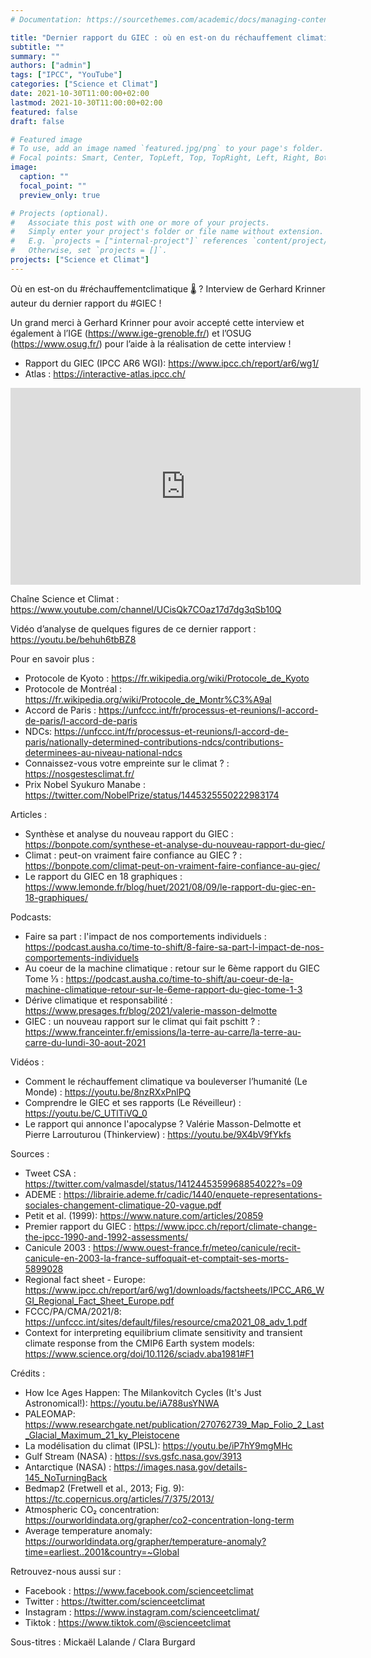 ```yaml
---
# Documentation: https://sourcethemes.com/academic/docs/managing-content/

title: "Dernier rapport du GIEC : où en est-on du réchauffement climatique ? | Interview #1 Gerhard Krinner"
subtitle: ""
summary: ""
authors: ["admin"]
tags: ["IPCC", "YouTube"]
categories: ["Science et Climat"]
date: 2021-10-30T11:00:00+02:00
lastmod: 2021-10-30T11:00:00+02:00
featured: false
draft: false

# Featured image
# To use, add an image named `featured.jpg/png` to your page's folder.
# Focal points: Smart, Center, TopLeft, Top, TopRight, Left, Right, BottomLeft, Bottom, BottomRight.
image:
  caption: ""
  focal_point: ""
  preview_only: true

# Projects (optional).
#   Associate this post with one or more of your projects.
#   Simply enter your project's folder or file name without extension.
#   E.g. `projects = ["internal-project"]` references `content/project/deep-learning/index.md`.
#   Otherwise, set `projects = []`.
projects: ["Science et Climat"]
---
```


Où en est-on du #réchauffementclimatique 🌡 ? Interview de Gerhard Krinner auteur du dernier rapport du #GIEC !

Un grand merci à Gerhard Krinner pour avoir accepté cette interview et également à l’IGE (https://www.ige-grenoble.fr/) et l’OSUG (https://www.osug.fr/) pour l’aide à la réalisation de cette interview !

- Rapport du GIEC (IPCC AR6 WGI): https://www.ipcc.ch/report/ar6/wg1/
- Atlas : https://interactive-atlas.ipcc.ch/

<iframe width="560" height="315" src="https://www.youtube.com/embed/hcPrkgepTiI" title="YouTube video player" frameborder="0" allow="accelerometer; autoplay; clipboard-write; encrypted-media; gyroscope; picture-in-picture" allowfullscreen></iframe>

Chaîne Science et Climat : https://www.youtube.com/channel/UCisQk7COaz17d7dg3qSb10Q

Vidéo d’analyse de quelques figures de ce dernier rapport : https://youtu.be/behuh6tbBZ8

Pour en savoir plus :
- Protocole de Kyoto : https://fr.wikipedia.org/wiki/Protocole_de_Kyoto
- Protocole de Montréal : https://fr.wikipedia.org/wiki/Protocole_de_Montr%C3%A9al
- Accord de Paris : https://unfccc.int/fr/processus-et-reunions/l-accord-de-paris/l-accord-de-paris
- NDCs: https://unfccc.int/fr/processus-et-reunions/l-accord-de-paris/nationally-determined-contributions-ndcs/contributions-determinees-au-niveau-national-ndcs  
- Connaissez-vous votre empreinte sur le climat ? : https://nosgestesclimat.fr/
- Prix Nobel Syukuro Manabe : https://twitter.com/NobelPrize/status/1445325550222983174

Articles :
- Synthèse et analyse du nouveau rapport du GIEC : https://bonpote.com/synthese-et-analyse-du-nouveau-rapport-du-giec/
- Climat : peut-on vraiment faire confiance au GIEC ? :  https://bonpote.com/climat-peut-on-vraiment-faire-confiance-au-giec/
- Le rapport du GIEC en 18 graphiques : https://www.lemonde.fr/blog/huet/2021/08/09/le-rapport-du-giec-en-18-graphiques/

Podcasts:
- Faire sa part : l'impact de nos comportements individuels : https://podcast.ausha.co/time-to-shift/8-faire-sa-part-l-impact-de-nos-comportements-individuels
- Au coeur de la machine climatique : retour sur le 6ème rapport du GIEC Tome ⅓ : https://podcast.ausha.co/time-to-shift/au-coeur-de-la-machine-climatique-retour-sur-le-6eme-rapport-du-giec-tome-1-3
- Dérive climatique et responsabilité : https://www.presages.fr/blog/2021/valerie-masson-delmotte
- GIEC : un nouveau rapport sur le climat qui fait pschitt ? : https://www.franceinter.fr/emissions/la-terre-au-carre/la-terre-au-carre-du-lundi-30-aout-2021

Vidéos :
- Comment le réchauffement climatique va bouleverser l’humanité (Le Monde) : https://youtu.be/8nzRXxPnlPQ
- Comprendre le GIEC et ses rapports (Le Réveilleur) : https://youtu.be/C_UTlTiVQ_0
- Le rapport qui annonce l'apocalypse ? Valérie Masson-Delmotte et Pierre Larrouturou (Thinkerview) : https://youtu.be/9X4bV9fYkfs


Sources :
- Tweet CSA : https://twitter.com/valmasdel/status/1412445359968854022?s=09
- ADEME : https://librairie.ademe.fr/cadic/1440/enquete-representations-sociales-changement-climatique-20-vague.pdf
- Petit et al. (1999): https://www.nature.com/articles/20859
- Premier rapport du GIEC : https://www.ipcc.ch/report/climate-change-the-ipcc-1990-and-1992-assessments/
- Canicule 2003 : https://www.ouest-france.fr/meteo/canicule/recit-canicule-en-2003-la-france-suffoquait-et-comptait-ses-morts-5899028
- Regional fact sheet - Europe: https://www.ipcc.ch/report/ar6/wg1/downloads/factsheets/IPCC_AR6_WGI_Regional_Fact_Sheet_Europe.pdf
- FCCC/PA/CMA/2021/8: https://unfccc.int/sites/default/files/resource/cma2021_08_adv_1.pdf
- Context for interpreting equilibrium climate sensitivity and transient climate response from the CMIP6 Earth system models:  https://www.science.org/doi/10.1126/sciadv.aba1981#F1


Crédits :
- How Ice Ages Happen: The Milankovitch Cycles (It's Just Astronomical!): https://youtu.be/iA788usYNWA
- PALEOMAP: https://www.researchgate.net/publication/270762739_Map_Folio_2_Last_Glacial_Maximum_21_ky_Pleistocene
- La modélisation du climat (IPSL): https://youtu.be/iP7hY9mgMHc
- Gulf Stream (NASA) : https://svs.gsfc.nasa.gov/3913
- Antarctique (NASA) : https://images.nasa.gov/details-145_NoTurningBack
- Bedmap2 (Fretwell et al., 2013; Fig. 9): https://tc.copernicus.org/articles/7/375/2013/
- Atmospheric CO₂ concentration: https://ourworldindata.org/grapher/co2-concentration-long-term
- Average temperature anomaly: https://ourworldindata.org/grapher/temperature-anomaly?time=earliest..2001&country=~Global


Retrouvez-nous aussi sur :
- Facebook : https://www.facebook.com/scienceetclimat
- Twitter : https://twitter.com/scienceetclimat
- Instagram : https://www.instagram.com/scienceetclimat/
- Tiktok : https://www.tiktok.com/@scienceetclimat

Sous-titres : Mickaël Lalande / Clara Burgard
